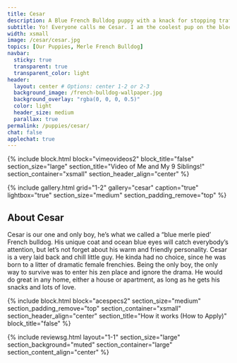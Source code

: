 ```yaml
---
title: Cesar
description: A Blue French Bulldog puppy with a knack for stopping traffic. Me and my siblings live in a place called Williamsburg, Brooklyn. That is in New York City
subtitle: Yo! Everyone calls me Cesar. I am the coolest pup on the block. Trust me; I ought to know, I run this block.
width: xsmall
image: /cesar/cesar.jpg
topics: [Our Puppies, Merle French Bulldog]
navbar:
  sticky: true
  transparent: true
  transparent_color: light
header:
  layout: center # Options: center 1-2 or 2-3
  background_image: /french-bulldog-wallpaper.jpg
  background_overlay: "rgba(0, 0, 0, 0.5)"
  color: light
  header_size: medium
  parallax: true
permalink: /puppies/cesar/
chat: false
applechat: true
---
```

{% include block.html 
  block="vimeovideos2"
  block_title="false"
  section_size="large"
  section_title="Video of Me and My 9 Siblings!" 
  section_container="xsmall"
  section_header_align="center"
%}

{% include gallery.html 
	grid="1-2"
	gallery="cesar"
	caption="true"
	lightbox="true"
  section_size="medium"
  section_padding_remove="top"
%}



## About Cesar

Cesar is our one and only boy, he’s what we called a “blue merle pied’ French bulldog. His unique coat and ocean blue eyes will catch everybody’s attention, but let’s not forget about his warm and friendly personality.
Cesar is a very laid back and chill little guy. He kinda had no choice, since he was born to a litter of dramatic female frenchies. Being the only boy, the only way to survive was to enter his zen place and ignore the drama. 
He would do great in any home, either a house or apartment, as long as he gets his snacks and lots of love. 




{% include block.html 
  block="acespecs2"
  section_size="medium"
  section_padding_remove="top"
  section_container="xsmall"
  section_header_align="center"
  section_title="How it works (How to Apply)"
  block_title="false"
%}


{% include reviewsg.html 
   layout="1-1"
  section_size="large"
  section_background="muted"
  section_container="large"
  section_content_align="center"
%}
